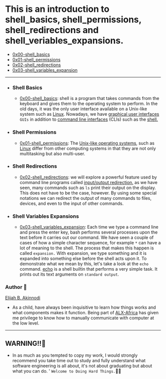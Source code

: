 # This is an introduction to shell_basics, shell_permissions, shell_redirections and shell_veriables_expansions. #

* [0x00-shell_basics](./0x00-shell_basics) 
* [0x01-shell_permissions](./0x01-shell_permissions)
* [0x02-shell_redirections](./0x02-shell_redirections)
* [0x03-shell_variables_expansion](./0x03-shell_variables_expansion)
----
* ### Shell Basics ###
  * [0x00-shell_basics](./0x00-shell_basics): shell is a program that takes commands from the keyboard and gives them to the operating system to perform. In the old days, it was the only user interface available on a Unix-like system such as [Linux](https://www.linux.com/what-is-linux/). Nowadays, we have [graphical user interfaces](https://www.javatpoint.com/gui-operating-system) `GUIs` in addition to [command line interfaces](https://en.wikipedia.org/wiki/Command-line_interface) (CLIs) such as the [shell.](https://en.wikipedia.org/wiki/Shell_(computing))
* ### Shell Permissions ###
  * [0x01-shell_permissions](./0x01-shell_permissions): The [Unix-like operating systems](https://en.wikipedia.org/wiki/Unix-like#:~:text=Some%20well%2Dknown%20examples%20of,used%20on%20Unix%2Dlike%20systems.), such as [Linux](https://www.linux.com/what-is-linux/) differ from other computing systems in that they are not only multitasking but also multi-user.
* ### Shell Redirections ###
  * [0x02-shell_redirections](./0x02-shell_redirections): we will explore a powerful feature used by command line programs called [input/output redirection.](https://www.javatpoint.com/linux-input-output-redirection) as we have seen, many commands such as `ls` print their output on the display. This does not have to be the case, however. By using some special notations we can redirect the output of many commands to files, devices, and even to the input of other commands.
* ### Shell Variables Expansions ###
  * [0x03-shell_variables_expansion](./0x03-shell_variables_expansion): Each time we type a command line and press the enter key, bash performs several processes upon the text before it carries out our command. We have seen a couple of cases of how a simple character sequence, for example `*` can have a lot of meaning to the shell. The process that makes this happen is called `expansion.` With expansion, we type something and it is expanded into something else before the shell acts upon it. To demonstrate what we mean by this, let's take a look at the `echo` command. [echo](https://www.javatpoint.com/echo-command#:~:text=In%20Linux%2C%20the%20echo%20command,to%20a%20file%20and%20screen.) is a shell builtin that performs a very simple task. It prints out its text arguments on `standard output`.
### Author :page_with_curl:

[Elijah B. Akinnodi](https://www.linkedin.com/mwlite/in/elijah-b-akinnodi-002bb952) 

* As a child, have always been inquisitive to learn how things works and what components makes it function. Being part of [ALX-Africa](https://www.alxafrica.com/) has given me privilege to know how to manually communicate with computer at the low level.

----

## WARNING!!🚨
- In as much as you tempted to copy my work, I would strongly recommend you take time out to study and fully understand what software engineering is all about, it's not about graduating but about what you can do. '
`Welcome to Doing Hard Things.`👨‍💻 

